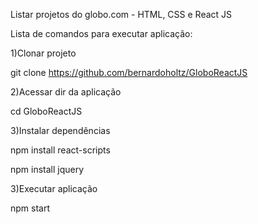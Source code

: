Listar projetos do globo.com - HTML, CSS e React JS

Lista de comandos para executar aplicação:

1)Clonar projeto

git clone https://github.com/bernardoholtz/GloboReactJS

2)Acessar dir da aplicação

cd GloboReactJS

3)Instalar dependências

npm install react-scripts

npm install jquery

3)Executar aplicação

npm start

